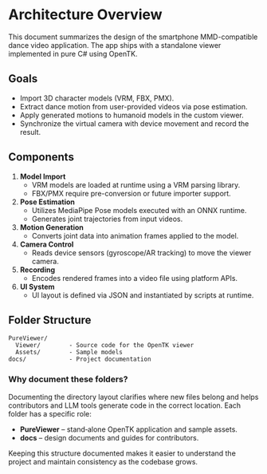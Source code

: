 # Architecture Overview

This document summarizes the design of the smartphone
MMD-compatible dance video application. The app ships with a
standalone viewer implemented in pure C# using OpenTK.

## Goals

- Import 3D character models (VRM, FBX, PMX).
- Extract dance motion from user-provided videos via pose estimation.
- Apply generated motions to humanoid models in the custom viewer.
- Synchronize the virtual camera with device movement and record the result.

## Components

1. **Model Import**
   - VRM models are loaded at runtime using a VRM parsing library.
   - FBX/PMX require pre-conversion or future importer support.
2. **Pose Estimation**
   - Utilizes MediaPipe Pose models executed with an ONNX runtime.
   - Generates joint trajectories from input videos.
3. **Motion Generation**
   - Converts joint data into animation frames applied to the model.
4. **Camera Control**
   - Reads device sensors (gyroscope/AR tracking) to move the viewer camera.
5. **Recording**
   - Encodes rendered frames into a video file using platform APIs.
6. **UI System**
   - UI layout is defined via JSON and instantiated by scripts at runtime.

## Folder Structure

```text
PureViewer/
  Viewer/        - Source code for the OpenTK viewer
  Assets/        - Sample models
docs/            - Project documentation
```

### Why document these folders?

Documenting the directory layout clarifies where new files belong and helps
contributors and LLM tools generate code in the correct location. Each folder
has a specific role:

- **PureViewer** – stand‑alone OpenTK application and sample assets.
- **docs** – design documents and guides for contributors.

Keeping this structure documented makes it easier to understand the project and
maintain consistency as the codebase grows.
